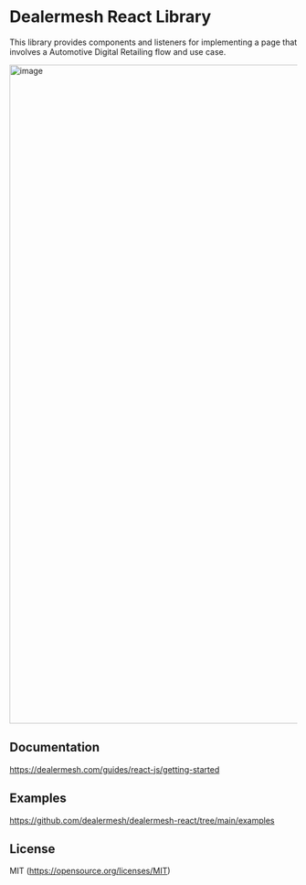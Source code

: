 # Dealermesh React Library
This library provides components and listeners for implementing a page that involves a Automotive Digital Retailing flow and use case.

<img width="1153" alt="image" src="https://user-images.githubusercontent.com/122851813/222623714-6a942d19-2319-48fd-8c39-a7ce8751084d.png">

## Documentation
https://dealermesh.com/guides/react-js/getting-started

## Examples
https://github.com/dealermesh/dealermesh-react/tree/main/examples

## License

MIT (https://opensource.org/licenses/MIT)
